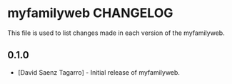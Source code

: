 myfamilyweb CHANGELOG
=====================

This file is used to list changes made in each version of the myfamilyweb.

0.1.0
-----
- [David Saenz Tagarro] - Initial release of myfamilyweb.
